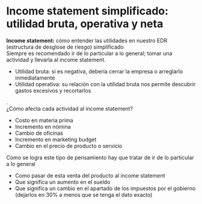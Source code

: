 # Income statement simplificado: utilidad bruta, operativa y neta

**Income statement:** cómo entender las utilidades en nuestro EDR (estructura de desglose de riesgo) simplificado   
Siempre es recomendado ir de lo particular a lo general; tomar una actividad y llevarla al income statement.

-   Utilidad bruta: si es negativa, debería cerrar la empresa o arreglarlo inmediatamente
-   Utilidad operativa: su relación con la utilidad bruta nos permite descubrir gastos excesivos y recortarlos

.  
¿Cómo afecta cada actividad al income statement?

-   Costo en materia prima
-   Incremento en nómina
-   Cambio de oficinas
-   Incremento en marketing budget
-   Cambio en el precio de producto o servicio

Como se logra este tipo de pensamiento hay que tratar de ir de lo particular a lo general

- Como pasar de esta venta del producto al income statement
- Que significa un aumento en el sueldo
- Que significa un cambio en el apartado de los impuestos por el gobierno (dejarlos en 30% a menos que se tenga el dato exacto)